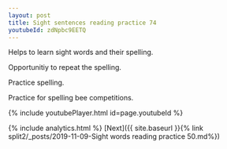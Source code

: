 ```yaml
---
layout: post
title: Sight sentences reading practice 74
youtubeId: zdNpbc9EETQ
---
```

 
 
Helps to learn sight words and their spelling.

Opportunitiy to repeat the spelling. 

Practice spelling. 
 
Practice for spelling bee competitions. 
 
{% include youtubePlayer.html id=page.youtubeId %}
 
 
{% include analytics.html %} 
[Next]({{ site.baseurl }}{% link  split2/_posts/2019-11-09-Sight words reading practice 50.md%})
 
